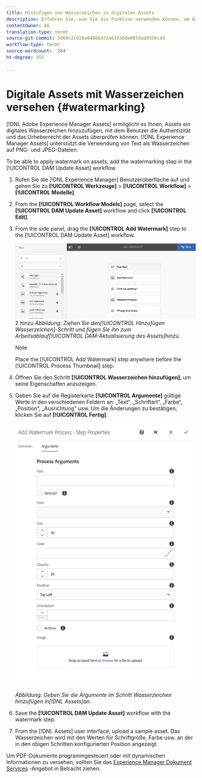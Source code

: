 ```yaml
---
title: Hinzufügen von Wasserzeichen zu digitalen Assets
description: Erfahren Sie, wie Sie die Funktion verwenden können, um Assets digitale Wasserzeichen hinzuzufügen.
contentOwner: AG
translation-type: tm+mt
source-git-commit: 5069c2cd26e84866d72a61d36de085dadd556cdd
workflow-type: tm+mt
source-wordcount: '264'
ht-degree: 35%

---
```



# Digitale Assets mit Wasserzeichen versehen {#watermarking}

[!DNL Adobe Experience Manager Assets] ermöglicht es Ihnen, Assets ein digitales Wasserzeichen hinzuzufügen, mit dem Benutzer die Authentizität und das Urheberrecht der Assets überprüfen können. [!DNL Experience Manager Assets] unterstützt die Verwendung von Text als Wasserzeichen auf PNG- und JPEG-Dateien.

To be able to apply watermark on assets, add the watermarking step in the [!UICONTROL DAM Update Asset] workflow.

1. Rufen Sie die [!DNL Experience Manager] Benutzeroberfläche auf und gehen Sie zu **[!UICONTROL Werkzeuge]** > **[!UICONTROL Workflow]** > **[!UICONTROL Modelle]**.
1. From the **[!UICONTROL Workflow Models]** page, select the **[!UICONTROL DAM Update Asset]** workflow and click **[!UICONTROL Edit]**.

1. From the side panel, drag the **[!UICONTROL Add Watermark]** step to the [!UICONTROL DAM Update Asset] workflow.

   ![Ziehen Sie den [!UICONTROL HinzufügenWasserzeichenschritt] und fügen Sie ihn zum [!UICONTROL DAM Update Asset] -Arbeitsablauf](assets/add_watermark_step_aem_assets.png)2 hinzu
   *Abbildung: Ziehen Sie den[!UICONTROL Hinzufügen Wasserzeichen]-Schritt und fügen Sie ihn zum Arbeitsablauf[!UICONTROL DAM-Aktualisierung des Assets]hinzu.*

   >[!NOTE]
   >
   >Place the [!UICONTROL Add Watermark] step anywhere before the [!UICONTROL Process Thumbnail] step.

1. Öffnen Sie den Schritt **[!UICONTROL Wasserzeichen hinzufügen]**, um seine Eigenschaften anzuzeigen.
1. Geben Sie auf die Registerkarte **[!UICONTROL Argumente]** gültige Werte in den verschiedenen Feldern an: „Text“, „Schriftart“, „Farbe“, „Position“, „Ausrichtung“ usw. Um die Änderungen zu bestätigen, klicken Sie auf **[!UICONTROL Fertig]**.

   ![Bereitstellen der Argumente im Schritt „Wasserzeichen hinzufügen“ in Assets](assets/arguments_add_watermark_aem_assets.png)

   *Abbildung: Geben Sie die Argumente im Schritt Wasserzeichen hinzufügen in[!DNL Assets]an.*

1. Save the **[!UICONTROL DAM Update Asset]** workflow with the watermark step.
1. From the [!DNL Assets] user interface, upload a sample asset. Das Wasserzeichen wird mit den Werten für Schriftgröße, Farbe usw. an der in den obigen Schritten konfigurierten Position angezeigt.

Um PDF-Dokumente programmgesteuert oder mit dynamischen Informationen zu versehen, sollten Sie das [Experience Manager Dokument Services](/help/forms/using/overview-aem-document-services.md) -Angebot in Betracht ziehen.
